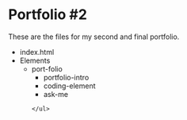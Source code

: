 Portfolio #2
=============

These are the files for my second and final portfolio.

<ul>
  <li>index.html</li>
  
  <li>Elements
    <ul>
      <li>port-folio
        <ul>
          <li>portfolio-intro</li>
          <li>coding-element</li>
          <li>ask-me</li>
        </ul>
      </li>
  
    </ul>
  </li>

</ul>
